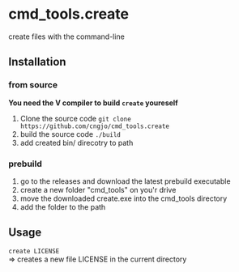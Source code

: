 # cmd_tools.create
create files with the command-line

## Installation

### from source
**You need the V compiler to build `create` youreself**
1. Clone the source code
```git clone https://github.com/cngjo/cmd_tools.create``` 
2. build the source code
```./build```
3. add created bin/ direcotry to path

### prebuild
1. go to the releases and download the latest prebuild executable  
2. create a new folder "cmd_tools" on you'r drive
3. move the downloaded create.exe into the cmd_tools directory
4. add the folder to the path

## Usage
```create LICENSE```  
=> creates a new file LICENSE in the current directory
